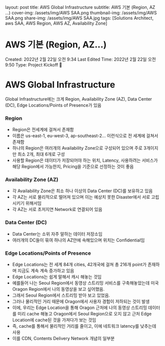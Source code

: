 layout: post
title: AWS Global Infrastructure
subtitle: AWS 기본 (Region, AZ ...)
cover-img: /assets/img/AWS SAA.png
thumbnail-img: /assets/img/AWS SAA.png
share-img: /assets/img/AWS SAA.jpg
tags: [Solutions Architect, aws SAA, AWS Region, AWS AZ, Availability Zone]


# AWS 기본 (Region, AZ...)

Created: 2022년 2월 22일 오전 9:34
Last Edited Time: 2022년 2월 22일 오전 9:50
Type: Project Kickoff 🚀

# AWS Global Infrastructure

Global Infrastructure에는 크게 Region, Availability Zone (AZ), Data Center (DC), Edge Locations/Points of Presence가 있음

### Region

- Region은 전세계에 걸쳐서 존재함
- 이름은 us-east-1, eu-west-3, ap-southeast-2... 이런식으로 전 세계에 걸쳐서 존재함
- 하나의 Region은 여러개의 Availability Zone으로 구성되어 있으며 주로 3개이지만 최소 2개, 최대 6개로 구성
- 사용할 Region은 데이터가 저장되어야 하는 위치, Latency, 사용하려는 서비스가 해당 Region에서 가능한지, Pricing을 기준으로 선정하는 것이 좋음

### Availability Zone (AZ)

- 각 Availability Zone은 최소 하나 이상의 Data Center (DC)를 보유하고 있음
- 각 AZ는 서로 물리적으로 떨어져 있으며 이는 예상치 못한 Disaster에서 서로 고립시키기 위해서임
- 각 AZ는 서로 초저지연 Network로 연결되어 있음

### Data Center (DC)

- Data Center는 소위 자주 말하는 데이터 저장소임
- 여러개의 DC들이 묶여 하나의 AZ안에 속해있으며 위치는 Confidential임

### Edge Locations/Points of Presence

- Edge Locations는 전 세계 84개 cities, 42개국에 걸쳐 총 216개 point가 존재하며 지금도 계속 계속 증가하고 있음
- Edge Locations는 쉽게 말해서 캐시 해놓는 것임
- 예를들어 나는 Seoul Region에서 동영상 스트리밍 서비스를 구축해놓았는데 미국 Oragon Region에서 나의 동영상을 보고 싶어했음.
- 그래서 Seoul Region에서 스트리밍 받아 보고 있었음.
- 그러나 물리적인 거리 때문에 Oragon에서 사용자 경험이 저하되는 것이 발생
- 이에, 우리는 Edge Location을 통해 Oragon 근처에 나의 동영상 스트리밍 데이터를 미리 cache 해놓고 Oragon에서 Seoul Region으로 오지 않고 근처 Edge Location에 cache된 것을 가져다가 보는 것임
- 즉, cache를 통해서 물리적인 거리를 줄이고, 이에 네트워크 latency를 낮추는데 사용
- 이를 CDN, Contents Delivery Network 개념의 일부분
